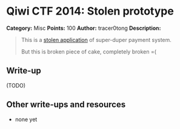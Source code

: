# Qiwi CTF 2014: Stolen prototype

**Category:** Misc
**Points:** 100
**Author:** tracer0tong
**Description:**

> This is a [stolen application](android100.apk) of super-duper payment system.
>
> But this is broken piece of cake, completely broken =(

## Write-up

(TODO)

## Other write-ups and resources

* none yet
